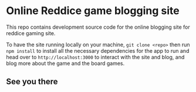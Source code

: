 # Online Reddice game blogging site

This repo contains development source code for the online blogging site for reddice gaming site.

To have the site running locally on your machine, `git clone <repo>` then run `npm install` to install all the necessary dependencies for the app to run and head over to `http://localhost:3000` to interact with the site and blog, and blog more about the game and the board games.

## See you there